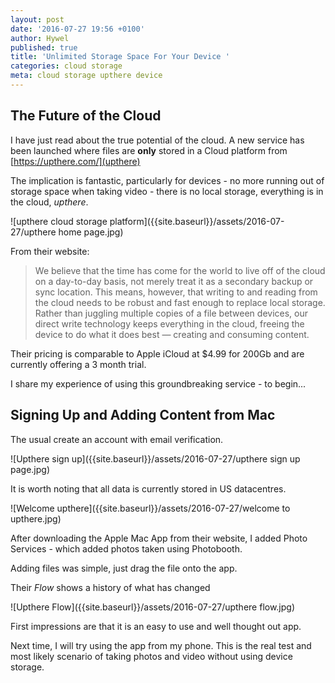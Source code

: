 ```yaml
---
layout: post
date: '2016-07-27 19:56 +0100'
author: Hywel
published: true
title: 'Unlimited Storage Space For Your Device '
categories: cloud storage
meta: cloud storage upthere device
---
```

## The Future of the Cloud

I have just read about the true potential of the cloud.  A new service has been launched where files are **only** stored in a Cloud platform from [https://upthere.com/](upthere)

The implication is fantastic, particularly for devices - no more running out of storage space when taking video  -  there is no local storage, everything is in the cloud, _upthere_.

![upthere cloud storage platform]({{site.baseurl}}/assets/2016-07-27/upthere home page.jpg)

From their website:

> We believe that the time has come for the world to live off of the cloud on a day-to-day basis, not merely treat it as a secondary backup or sync location. This means, however, that writing to and reading from the cloud needs to be robust and fast enough to replace local storage. Rather than juggling multiple copies of a file between devices, our direct write technology keeps everything in the cloud, freeing the device to do what it does best — creating and consuming content.

Their pricing is comparable to Apple iCloud at $4.99 for 200Gb and are currently offering a 3 month trial.

I share my experience of using this groundbreaking service - to begin...

## Signing Up and Adding Content from Mac

The usual create an account with email verification.

![Upthere sign up]({{site.baseurl}}/assets/2016-07-27/upthere sign up page.jpg)

It is worth noting that all data is currently stored in US datacentres.

![Welcome upthere]({{site.baseurl}}/assets/2016-07-27/welcome to upthere.jpg)

After downloading the Apple Mac App from their website, I added Photo Services - which added photos taken using Photobooth.

Adding files was simple, just drag the file onto the app.

Their _Flow_ shows a history of what has changed

![Upthere Flow]({{site.baseurl}}/assets/2016-07-27/upthere flow.jpg)

First impressions are that it is an easy to use and well thought out app.

Next time, I will try using the app from my phone.  This is the real test and most likely scenario of taking photos and video without using device storage.